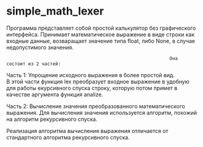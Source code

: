 # simple_math_lexer
Программа представляет собой простой калькулятор без графического интерфейса.
Принимает математическое выражение в виде строки как входные данные, возваращает значение типа float, либо None, в случае недопустимого значения.

                                                                Она состоит из 2 частей:
Часть 1: Упрощение исходного выражения в более простой вид.					
В этой части функция lex преобразует входное выражение в удобную для работы екурсивного спуска строку, которую потом примет в качестве аргумента функция analize. 
	
Часть 2: Вычисление значения преобразованного математического выражения.
Для вычисления значения используется алгоритм, похожий на алгоритм рекурсивного спуска.


Реализация алгоритма вычисления выражения отличается от стандартного алгоритма рекурсивного спуска. 


